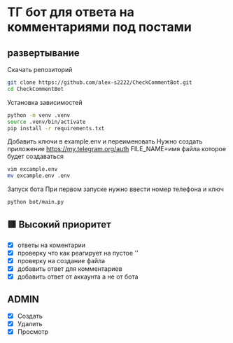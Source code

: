 # ТГ бот для ответа на комментариями под постами

## развертывание 

Скачать репозиторий

```bash
git clone https://github.com/alex-s2222/CheckCommentBot.git 
cd CheckCommentBot
```

Установка зависимостей

```bash
python -m venv .venv
source .venv/bin/activate
pip install -r requirements.txt
```

Добавить ключи в example.env и переименовать
Нужно создать приложение https://my.telegram.org/auth
FILE_NAME=имя файла которое будет создаваться

```bash
vim excample.env 
mv excample.env .env
```

Запуск бота
При первом запуске нужно ввести номер телефона и ключ

```bash
python bot/main.py
```

## 🟥 Высокий приоритет

- [x] ответы на коментарии
- [x] проверку что как реагирует на пустое ''
- [x] проверку на создание файла
- [x] добавить ответ для комментариев
- [x] добавить ответ от аккаунта а не от бота

## ADMIN

- [x] Создать
- [x] Удалить
- [x] Просмотр